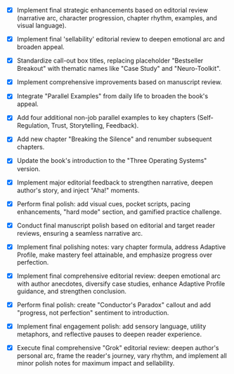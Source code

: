- [x] Implement final strategic enhancements based on editorial review (narrative arc, character progression, chapter rhythm, examples, and visual language).
- [x] Implement final 'sellability' editorial review to deepen emotional arc and broaden appeal.
- [x] Standardize call-out box titles, replacing placeholder "Bestseller Breakout" with thematic names like "Case Study" and "Neuro-Toolkit".
- [x] Implement comprehensive improvements based on manuscript review.
- [x] Integrate "Parallel Examples" from daily life to broaden the book's appeal.
- [x] Add four additional non-job parallel examples to key chapters (Self-Regulation, Trust, Storytelling, Feedback).
- [x] Add new chapter "Breaking the Silence" and renumber subsequent chapters.
- [x] Update the book's introduction to the "Three Operating Systems" version.
- [x] Implement major editorial feedback to strengthen narrative, deepen author's story, and inject "Aha!" moments.
- [x] Perform final polish: add visual cues, pocket scripts, pacing enhancements, "hard mode" section, and gamified practice challenge.
- [x] Conduct final manuscript polish based on editorial and target reader reviews, ensuring a seamless narrative arc.
- [x] Implement final polishing notes: vary chapter formula, address Adaptive Profile, make mastery feel attainable, and emphasize progress over perfection.
- [x] Implement final comprehensive editorial review: deepen emotional arc with author anecdotes, diversify case studies, enhance Adaptive Profile guidance, and strengthen conclusion.
- [x] Perform final polish: create "Conductor's Paradox" callout and add "progress, not perfection" sentiment to introduction.
- [x] Implement final engagement polish: add sensory language, utility metaphors, and reflective pauses to deepen reader experience.
- [x] Execute final comprehensive "Grok" editorial review: deepen author's personal arc, frame the reader's journey, vary rhythm, and implement all minor polish notes for maximum impact and sellability.
      